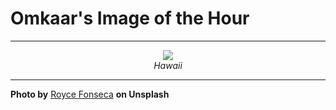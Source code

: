 # Omkaar's Image of the Hour

---

<div align="center">

<a href="https://unsplash.com/photos/a-sea-turtle-swims-under-crystal-clear-water-C5-bRP7A0Uw">
  <img src="https://images.unsplash.com/photo-1746249485303-d03ce345878d?crop=entropy&cs=tinysrgb&fit=max&fm=jpg&ixid=M3w3NjA2Nzh8MHwxfHJhbmRvbXx8fHx8fHx8fDE3NDk4NTIwMDB8&ixlib=rb-4.1.0&q=80&w=1080" style="max-width:100%; height:auto;">
</a>

<br>
<i>Hawaii</i>

</div>

---

**Photo by** [Royce Fonseca](https://unsplash.com/@casunshine0508) **on Unsplash**
